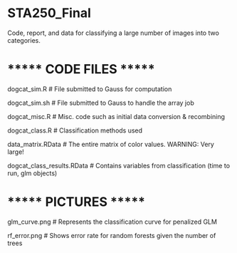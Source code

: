 STA250_Final
============

Code, report, and data for classifying a large number of images into two categories.


# ***** CODE FILES *****
dogcat_sim.R                # File submitted to Gauss for computation

dogcat_sim.sh               # File submitted to Gauss to handle the array job

dogcat_misc.R               # Misc. code such as initial data conversion & recombining

dogcat_class.R              # Classification methods used

data_matrix.RData           # The entire matrix of color values. WARNING: Very large!

dogcat_class_results.RData  # Contains variables from classification (time to run, glm objects)

# ***** PICTURES *****
glm_curve.png     # Represents the classification curve for penalized GLM

rf_error.png      # Shows error rate for random forests given the number of trees
